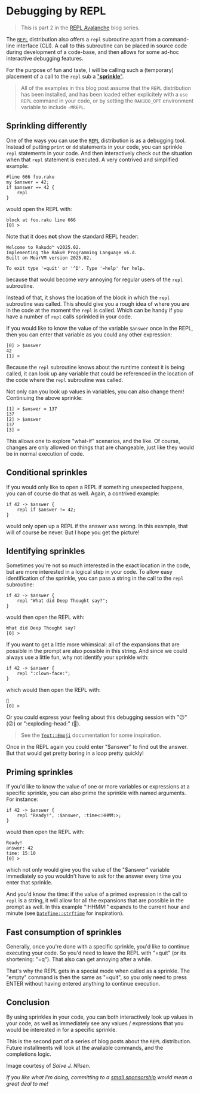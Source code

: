 # Debugging by REPL

> This is part 2 in the [REPL Avalanche](https://dev.to/lizmat/repl-avalanche-45hh) blog series.

The [`REPL`](https://raku.land/zef:lizmat/REPL) distribution also offers a `repl` subroutine apart from a command-line interface (CLI).  A call to this subroutine can be placed in source code during development of a code-base, and then allows for some ad-hoc interactive debugging features.

For the purpose of fun and taste, I will be calling such a (temporary) placement of a call to the `repl` sub a ["**sprinkle**"](https://en.wikipedia.org/wiki/Sprinkles).

> All of the examples in this blog post assume that the `REPL` distribution has been installed, and has been loaded either explicitely with a `use REPL` command in your code, or by setting the `RAKUDO_OPT` environment variable to include `-MREPL`.

## Sprinkling differently
One of the ways you can use the [`REPL`](https://raku.land/zef:lizmat/REPL) distribution is as a debugging tool.  Instead of putting `print` or `dd` statements in your code, you can sprinkle `repl` statements in your code.  And then interactively check out the situation when that `repl` statement is executed.  A very contrived and simplified example:
```
#line 666 foo.raku
my $answer = 42;
if $answer == 42 {
    repl
}
```
would open the REPL with:
```
block at foo.raku line 666
[0] >
```
Note that it does **not** show the standard REPL header:
```
Welcome to Rakudo™ v2025.02.
Implementing the Raku® Programming Language v6.d.
Built on MoarVM version 2025.02.

To exit type '=quit' or '^D'. Type '=help' for help.
```
because that would become *very* annoying for regular users of the `repl` subroutine.

Instead of that, it shows the location of the block in which the `repl` subroutine was called.  This should give you a rough idea of where you are in the code at the moment the `repl` is called.  Which can be handy if you have a number of `repl` calls sprinkled in your code.

If you would like to know the value of the variable `$answer` once in the REPL, then you can enter that variable as you could any other expression:
```
[0] > $answer
42
[1] >
```
Because the `repl` subroutine knows about the runtime context it is being called, it can look up any variable that could be referenced in the location of the code where the `repl` subroutine was called.

Not only can you look up values in variables, you can also change them!  Continiuing the above sprinkle:
```
[1] > $answer = 137
137
[2] > $answer
137
[3] >
```
This allows one to explore "what-if" scenarios, and the like.  Of course, changes are only allowed on things that are changeable, just like they would be in normal execution of code.

## Conditional sprinkles
If you would only like to open a REPL if something unexpected happens, you can of course do that as well.  Again, a contrived example:
```
if 42 -> $answer {
    repl if $answer != 42;
}
```
would only open up a REPL if the answer was wrong.  In this example, that will of course be never.  But I hope you get the picture!

## Identifying sprinkles
Sometimes you're not so much interested in the exact location in the code, but are more interested in a logical step in your code.  To allow easy identification of the sprinkle, you can pass a string in the call to the `repl` subroutine:
```
if 42 -> $answer {
    repl "What did Deep Thought say?";
}
```
would then open the REPL with:
```
What did Deep Thought say?
[0] >
```
If you want to get a little more whimsical: all of the expansions that are possible in the prompt are also possible in this string.  And since we could always use a little fun, why not identify your sprinkle with:
```
if 42 -> $answer {
    repl ":clown-face:";
}
```
which would then open the REPL with:
```
🤡
[0] >
```
Or you could express your feeling about this debugging session with ":confused:" (😕) or ":exploding-head:" (🤯).

> See the [`Text::Emoji`](https://raku.land/zef:lizmat/Text::Emoji#people--body) documentation for some inspiration.

Once in the REPL again you could enter "$answer" to find out the answer.  But that would get pretty boring in a loop pretty quickly!

## Priming sprinkles
If you'd like to know the value of one or more variables or expressions at a specific sprinkle, you can also prime the sprinkle with named arguments.  For instance:
```
if 42 -> $answer {
    repl "Ready!", :$answer, :time<:HHMM:>;
}
```
would then open the REPL with:
```
Ready!
answer: 42
time: 15:10
[0] >
```
which not only would give you the value of the "$answer" variable immediately so you wouldn't have to ask for the answer every time you enter that sprinkle.

And you'd know the time: if the value of a primed expression in the call to `repl` is a string, it will allow for all the expansions that are possible in the prompt as well.  In this example ":HHMM:" expands to the current hour and minute (see [`DateTime::strftime`](https://raku.land/zef:lizmat/DateTime::strftime) for inspiration).

## Fast consumption of sprinkles
Generally, once you're done with a specific sprinkle, you'd like to continue executing your code.  So you'd need to leave the REPL with "=quit" (or its shortening: "=q").  That also can get annoying after a while.

That's why the REPL gets in a special mode when called as a sprinkle.  The "empty" command is then the same as "=quit", so you only need to press ENTER without having entered anything to continue execution.

## Conclusion

By using sprinkles in your code, you can both interactively look up values in your code, as well as immediately see any values / expressions that you would be interested in for a specific sprinkle.

This is the second part of a series of blog posts about the `REPL` distribution.  Future installments will look at the available commands, and the completions logic.

Image courtesy of *Salve J. Nilsen*.

*If you like what I'm doing, committing to a [small sponsorship](https://github.com/sponsors/lizmat/) would mean a great deal to me!*
